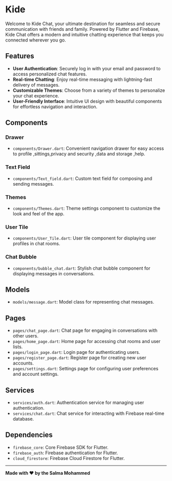 # Kide



Welcome to Kide Chat, your ultimate destination for seamless and secure communication with friends and family. Powered by Flutter and Firebase, Kide Chat offers a modern and intuitive chatting experience that keeps you connected wherever you go.

## Features

- **User Authentication**: Securely log in with your email and password to access personalized chat features.
- **Real-time Chatting**: Enjoy real-time messaging with lightning-fast delivery of messages.
- **Customizable Themes**: Choose from a variety of themes to personalize your chat experience.
- **User-Friendly Interface**: Intuitive UI design with beautiful components for effortless navigation and interaction.

## Components

### Drawer

- `components/Drawer.dart`: Convenient navigation drawer for easy access to profile ,sittings,privacy and security ,data and storage ,help.

### Text Field

- `components/Text_field.dart`: Custom text field for composing and sending messages.

### Themes

- `components/Themes.dart`: Theme settings component to customize the look and feel of the app.

### User Tile

- `components/User_Tile.dart`: User tile component for displaying user profiles in chat rooms.

### Chat Bubble

- `components/bubble_chat.dart`: Stylish chat bubble component for displaying messages in conversations.

## Models

- `models/message.dart`: Model class for representing chat messages.

## Pages

- `pages/chat_page.dart`: Chat page for engaging in conversations with other users.
- `pages/home_page.dart`: Home page for accessing chat rooms and user lists.
- `pages/login_page.dart`: Login page for authenticating users.
- `pages/register_page.dart`: Register page for creating new user accounts.
- `pages/settings.dart`: Settings page for configuring user preferences and account settings.

## Services

- `services/auth.dart`: Authentication service for managing user authentication.
- `services/chat.dart`: Chat service for interacting with Firebase real-time database.

## Dependencies

- `firebase_core`: Core Firebase SDK for Flutter.
- `firebase_auth`: Firebase authentication for Flutter.
- `cloud_firestore`: Firebase Cloud Firestore for Flutter.


---

**Made with ❤️ by the Salma Mohammed**
